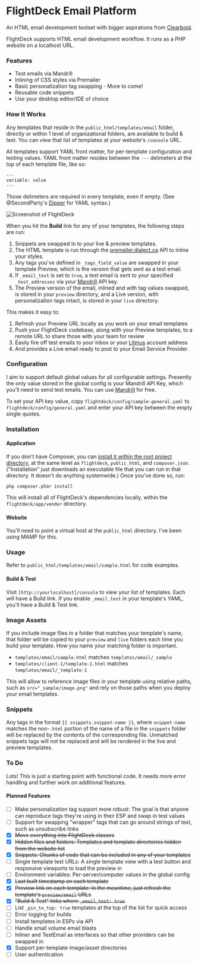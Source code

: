 # FlightDeck Email Platform

An HTML email development toolset with bigger aspirations from [Clearbold](http://clearbold.com).

FlightDeck supports HTML email development workflow. It runs as a PHP website on a localhost URL.

### Features

* Test emails via Mandrill
* Inlining of CSS styles via Premailer
* Basic personalization tag swapping - More to come!
* Reusable code snippets
* Use your desktop editor/IDE of choice

### How It Works

Any templates that reside in the `public_html/templates/email` folder, directly or within 1 level of organizational folders, are available to build & test. You can view that list of templates at your website's `/console` URL.

All templates support YAML front matter, for per-template configuration and testing values. YAML front matter resides between the `---` delimeters at the top of each template file, like so:

```
---
variable: value
---
```

Those delimeters are required in every template, even if empty. (See @SecondParty's [Dipper](https://github.com/secondparty/dipper) for YAML syntax.)

![Screenshot of FlightDeck](http://clearbold.com/ui/img/flightdeck.png)

When you hit the **Build** link for any of your templates, the following steps are run:

1. Snippets are swapped in to your live & preview templates.
2. The HTML template is run through the [premailer.dialect.ca](http://premailer.dialect.ca/) API to inline your styles.
3. Any tags you've defined in `_tags_field_value` are swapped in your template Preview, which is the version that gets sent as a test email.
4. If `_email_test` is set to `true`, a test email is sent to your specified `_test_addresses` via your [Mandrill](https://mandrillapp.com) API key.
5. The Preview version of the email, inlined and with tag values swapped, is stored in your `preview` directory, and a Live version, with personalization tags intact, is stored in your `live` directory.

This makes it easy to:

1. Refresh your Preview URL locally as you work on your email templates
2. Push your FlightDeck codebase, along with your Preview templates, to a remote URL to share those with your team for review
3. Easily fire off test emails to your inbox or your [Litmus](https://litmus.com) account address
3. And provides a Live email ready to post to your Email Service Provider.

### Configuration

I aim to support default global values for all configurable settings. Presently the only value stored in the global config is your Mandrill API Key, which you'll need to send test emails. You can use [Mandrill](http://mandrill.com) for free.

To set your API key value, copy `flightdeck/config/sample-general.yaml` to `flightdeck/config/general.yaml` and enter your API key between the empty single quotes.

### Installation

#### Application

If you don't have Composer, you can [install it within the root project directory](https://getcomposer.org/doc/00-intro.md#locally), at the same level as `flightdeck`, `public_html`, and `composer.json`. ("Installation" just downloads an executable file that you can run in that directory. It doesn't do anything systemwide.) Once you've done so, run:

```
php composer.phar install
```

This will install all of FlightDeck's dependencies locally, within the `flightdeck/app/vendor` directory.

#### Website

You'll need to point a virtual host at the `public_html` directory. I've been using MAMP for this.

### Usage

Refer to `public_html/templates/email/sample.html` for code examples.

#### Build & Test

Visit `[http://yourlocalhost]/console` to view your list of templates. Each will have a Build link. If you enable `_email_test` in your template's YAML, you'll have a Build & Test link.

### Image Assets

If you include image files in a folder that matches your template's name, that folder will be copied to your `preview` and `live` folders each time you build your template. How you name your matching folder is important.

* `templates/email/sample.html` matches `templates/email/_sample`
* `templates/client-1/template-1.html` matches `templates/email/_template-1`

This will allow to reference image files in your template using relative paths, such as `src="_sample/image.png"` and rely on those paths when you deploy your email templates.

### Snippets

Any tags in the format `{{ snippets.snippet-name }}`, where `snippet-name` matches the non-`.html` portion of the name of a file in the `snippets` folder will be replaced by the contents of the corresponding file. Unmatched snippets tags will not be replaced and will be rendered in the live and preview templates.

### To Do

Lots! This is just a starting point with functional code. It needs more error handling and further work on additional features.

#### Planned Features

* [ ] Make personalization tag support more robust: The goal is that anyone can reproduce tags they're using in their ESP and swap in test values
* [ ] Support for swapping "wrapper" tags that can go around strings of text, such as unsubscribe links
* [x] <strike>Move everything into FlightDeck classes</strike>
* [x] <strike>Hidden files and folders: Templates and template directories hidden from the website list</strike>
* [x] <strike>Snippets: Chunks of code that can be included in any of your templates</strike>
* [ ] Single template test URLs: A single template view with a test button and responsive viewports to load the preview in
* [ ] Environment variables: Per-server/computer values in the global config
* [x] <strike>Last built timestamp on each template</strike>
* [x] <strike>Preview link on each template: In the meantime, just refresh the template's `preview/email` URLs</strike>
* [x] <strike>"Build & Test" links where `_email_test: true`</strike>
* [ ] List `_pin_to_top: true` templates at the top of the list for quick access
* [ ] Error logging for builds
* [ ] Install templates in ESPs via API
* [ ] Handle small volume email blasts
* [ ] Inliner and TestEmail as interfaces so that other providers can be swapped in
* [x] Support per-template image/asset directories
* [ ] User authentication